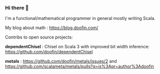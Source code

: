 ### Hi there 👋

I'm a functional/mathematical programmer in general mostly writing Scala.

My blog about math : https://blog.doofin.com/

Contribs to open source projects: 


  **dependentChisel** : Chisel on Scala 3 with improved bit width inference: https://github.com/doofin/dependentChisel

  
  **metals** : https://github.com/doofin/metals/issues/2 and https://github.com/scalameta/metals/pulls?q=is%3Apr+author%3Adoofin


<!--
**doofin/doofin** is a ✨ _special_ ✨ repository because its `README.md` (this file) appears on your GitHub profile.

Here are some ideas to get you started:

- 🔭 I’m currently working on ...
- 🌱 I’m currently learning ...
- 👯 I’m looking to collaborate on ...
- 🤔 I’m looking for help with ...
- 💬 Ask me about ...
- 📫 How to reach me: ...
- 😄 Pronouns: ...
- ⚡ Fun fact: ...
-->
